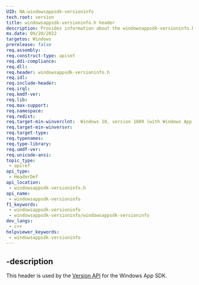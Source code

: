 ```yaml
---
UID: NA:windowsappsdk-versioninfo
tech.root: version
title: windowsappsdk-versioninfo.h header
description: Provides information about the windowsappsdk-versioninfo.h header for the Insights API.
ms.date: 09/20/2022
targetos: Windows
prerelease: false
req.assembly: 
req.construct-type: apiset
req.ddi-compliance: 
req.dll: 
req.header: windowsappsdk-versioninfo.h
req.idl: 
req.include-header: 
req.irql: 
req.kmdf-ver: 
req.lib: 
req.max-support: 
req.namespace: 
req.redist: 
req.target-min-winverclnt:  Windows 10, version 1809 (with Windows App SDK 1.0 Stable or later)
req.target-min-winversvr: 
req.target-type: 
req.typenames: 
req.type-library: 
req.umdf-ver: 
req.unicode-ansi: 
topic_type:
 - apiref
api_type:
 - HeaderDef
api_location:
 - windowsappsdk-versioninfo.h
api_name:
 - windowsappsdk-versioninfo
f1_keywords:
 - windowsappsdk-versioninfo
 - windowsappsdk-versioninfo/windowsappsdk-versioninfo
dev_langs:
 - c++
helpviewer_keywords:
 - windowsappsdk-versioninfo
---
```


## -description

This header is used by the [Version API](../_version/index.md) for the Windows App SDK.
